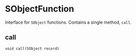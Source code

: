 # SObjectFunction

Interface for `SObject` functions. Contains a single method, `call`.

## call

```
void call(SObject record)
```

